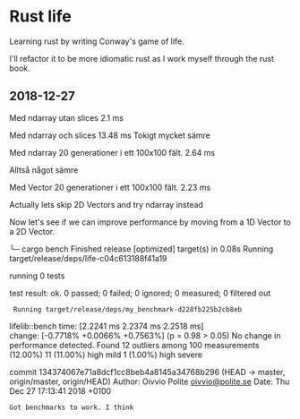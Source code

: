 Rust life
=========

Learning rust by writing Conway's game of life. 

I'll refactor it to be more idiomatic rust as I work myself through
the rust book.




## 2018-12-27


Med ndarray utan slices 2.1 ms


Med ndarray och slices 13.48 ms 
Tokigt mycket sämre

Med ndarray 
20 generationer i ett 100x100 fält. 2.64 ms

Alltså något sämre


Med Vector
20 generationer i ett 100x100 fält. 2.23 ms


Actually lets skip 2D Vectors and try ndarray instead

Now let's see if we can improve performance by moving from a 1D Vector to a 2D Vector.

╰─ cargo bench
    Finished release [optimized] target(s) in 0.08s
     Running target/release/deps/life-c04c613188f41a19

running 0 tests

test result: ok. 0 passed; 0 failed; 0 ignored; 0 measured; 0 filtered out

     Running target/release/deps/my_benchmark-d228fb225b2cb8eb
lifelib::bench          time:   [2.2241 ms 2.2374 ms 2.2518 ms]                            
                        change: [-0.7718% +0.0066% +0.7563%] (p = 0.98 > 0.05)
                        No change in performance detected.
Found 12 outliers among 100 measurements (12.00%)
  11 (11.00%) high mild
  1 (1.00%) high severe



commit 134374067e71a8dcf1cc8beb4a8145a34768b296 (HEAD -> master, origin/master, origin/HEAD)
Author: Oivvio Polite <oivvio@polite.se>
Date:   Thu Dec 27 17:13:41 2018 +0100

    Got benchmarks to work. I think


